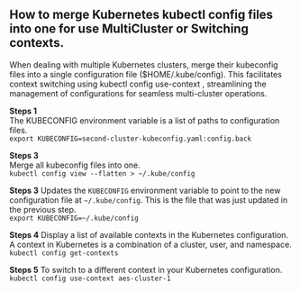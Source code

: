 ## How to merge Kubernetes kubectl config files into one for use MultiCluster or Switching contexts.
When dealing with multiple Kubernetes clusters, merge their kubeconfig files into a single configuration file ($HOME/.kube/config). This facilitates context switching using kubectl config use-context <context-name>, streamlining the management of configurations for seamless multi-cluster operations.

**Steps 1**\
The KUBECONFIG environment variable is a list of paths to configuration files.\
`export KUBECONFIG=second-cluster-kubeconfig.yaml:config.back`

**Steps 3**\
Merge all kubeconfig files into one.\
`kubectl config view --flatten > ~/.kube/config`

**Steps 3**
Updates the `KUBECONFIG` environment variable to point to the new configuration file at `~/.kube/config`. This is the file that was just updated in the previous step.\
`export KUBECONFIG=~/.kube/config`

**Steps 4**
Display a list of available contexts in the Kubernetes configuration. A context in Kubernetes is a combination of a cluster, user, and namespace.\
`kubectl config get-contexts`

**Steps 5**
To switch to a different context in your Kubernetes configuration.\
`kubectl config use-context aes-cluster-1`
